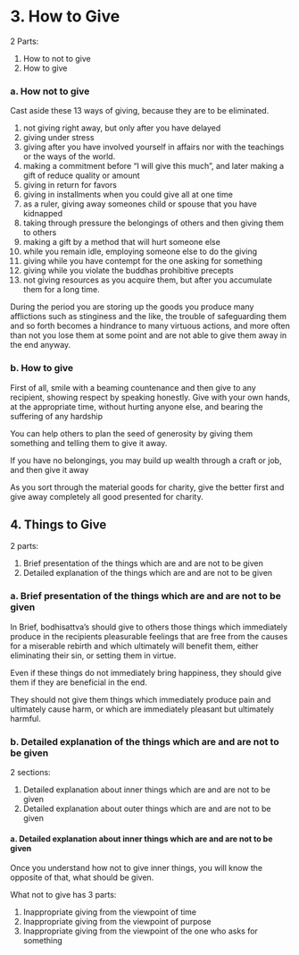 
# 3. How to Give

2 Parts:
1. How to not to give
2. How to give

### a. How not to give
Cast aside these 13 ways of giving, because they are to be eliminated.

1. not giving right away, but only after you have delayed
2. giving under stress
3. giving after you have involved yourself in affairs nor with the teachings or the ways of the world.
4. making a commitment before “I will give this much”, and later making a gift of reduce quality or amount
5. giving in return for favors
6. giving in installments when you could give all at one time
7. as a ruler, giving away someones child or spouse that you have kidnapped
8. taking through pressure the belongings of others and then giving them to others
9. making a gift by a method that will hurt someone else
10. while you remain idle, employing someone else to do the giving
11. giving while you have contempt for the one asking for something
12. giving while you violate the buddhas prohibitive precepts
13. not giving resources as you acquire them, but after you accumulate them for a long time.

During the period you are storing up the goods you produce many afflictions such as stinginess and the like, the trouble of safeguarding them and so forth becomes a hindrance to many virtuous actions, and more often than not you lose them at some point and are not able to give them away in the end anyway.

### b. How to give

First of all, smile with a beaming countenance and then give to any recipient, showing respect by speaking honestly. Give with your own hands, at the appropriate time, without hurting anyone else, and bearing the suffering of any hardship

You can help others to plan the seed of generosity by giving them something and telling them to give it away.

If you have no belongings, you may build up wealth through a craft or job, and then give it away

As you sort through the material goods for charity, give the better first and give away completely all good presented for charity.

## 4. Things to Give

2 parts: 
1. Brief presentation of the things which are and are not to be given
2.  Detailed explanation of the things which are and are not to be given

### a. Brief presentation of the things which are and are not to be given
In Brief, bodhisattva’s should give to others those things which immediately produce in the recipients pleasurable feelings that are free from the causes for a miserable rebirth and which ultimately will benefit them, either eliminating their sin, or setting them in virtue.

Even if these things do not immediately bring happiness, they should give them if they are beneficial in the end.

They should not give them things which immediately produce pain and ultimately cause harm, or which are immediately pleasant but ultimately harmful.

### b.  Detailed explanation of the things which are and are not to be given
2 sections:

1. Detailed explanation about inner things which are and are not to be given
2. Detailed explanation about outer things which are and are not to be given

#### a. Detailed explanation about inner things which are and are not to be given
Once you understand how not to give inner things, you will know the opposite of that, what should be given. 

What not to give has 3 parts:
1. Inappropriate giving from the viewpoint of time
2. Inappropriate giving from the viewpoint of purpose
3. Inappropriate giving from the viewpoint of the one who asks for something

